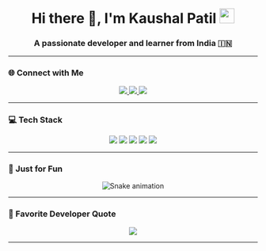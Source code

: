 <h1 align="center">Hi there 👋, I'm Kaushal Patil <img src="https://media.giphy.com/media/hvRJCLFzcasrR4ia7z/giphy.gif" width="30"/></h1>
<h3 align="center">A passionate developer and learner from India 🇮🇳</h3>

---

### 🌐 Connect with Me  
<p align="center">
  <a href="https://linkedin.com/in/kaushal-patil-k3p30130k" target="_blank">
    <img src="https://img.shields.io/badge/LinkedIn-%230077B5.svg?style=for-the-badge&logo=linkedin&logoColor=white" />
  </a>
  <a href="https://x.com/kaushalpat3" target="_blank">
    <img src="https://img.shields.io/badge/X-%23000000.svg?style=for-the-badge&logo=X&logoColor=white" />
  </a>
  <a href="mailto:kaushalpatil301@gmail.com" target="_blank">
    <img src="https://img.shields.io/badge/Email-D14836?style=for-the-badge&logo=gmail&logoColor=white" />
  </a>
</p>

---

### 💻 Tech Stack  
<p align="center">
  <img src="https://img.shields.io/badge/Next.js-black?style=for-the-badge&logo=next.js&logoColor=white" />
  <img src="https://img.shields.io/badge/React-%2320232a.svg?style=for-the-badge&logo=react&logoColor=%2361DAFB" />
  <img src="https://img.shields.io/badge/JavaScript-%23323330.svg?style=for-the-badge&logo=javascript&logoColor=%23F7DF1E" />
  <img src="https://img.shields.io/badge/Java-%23ED8B00.svg?style=for-the-badge&logo=openjdk&logoColor=white" />
  <img src="https://img.shields.io/badge/C-%2300599C.svg?style=for-the-badge&logo=c&logoColor=white" />
</p>

---

### 🐍 Just for Fun
<div align="center">
  <img src="https://profile-readme-generator.com/assets/snake.svg" alt="Snake animation" />
</div>

---

### 🧠 Favorite Developer Quote 
<p align="center">
  <img src="https://quotes-github-readme.vercel.app/api?type=horizontal&theme=tokyonight" />
</p>

---

